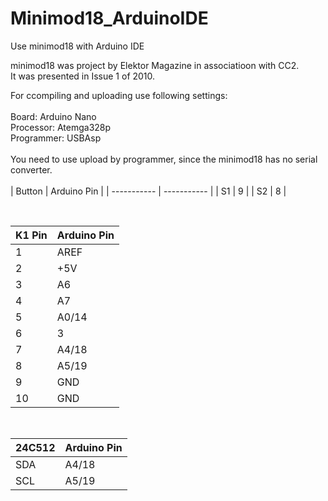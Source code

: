 # Minimod18_ArduinoIDE
Use minimod18 with Arduino IDE<br>

minimod18 was project by Elektor Magazine in associatioon with CC2.<br>
It was presented in Issue 1 of 2010.<br>

For ccompiling and uploading use following settings:<br>
<br>
Board: Arduino Nano<br>
Processor: Atemga328p<br>
Programmer: USBAsp<br>
<br>
You need to use upload by programmer, since the minimod18 has no serial converter.<br>
<br>
| Button      | Arduino Pin |
| ----------- | ----------- |
| S1          | 9           |
| S2          | 8           |

<br>

| K1 Pin      | Arduino Pin |
| ----------- | ----------- |
| 1           | AREF        |
| 2           | +5V         |
| 3           | A6          |
| 4           | A7          |
| 5           | A0/14       |
| 6           | 3           |
| 7           | A4/18       |
| 8           | A5/19       |
| 9           | GND         |
| 10          | GND         |

<br>

| 24C512      | Arduino Pin |
| ----------- | ----------- |
| SDA         | A4/18       |
| SCL         | A5/19       |

<br>


